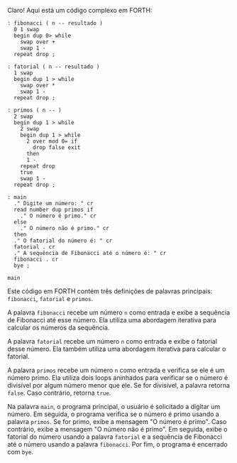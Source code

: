 Claro! Aqui está um código complexo em FORTH:

```
: fibonacci ( n -- resultado )
  0 1 swap
  begin dup 0> while
    swap over +
    swap 1 -
  repeat drop ;

: fatorial ( n -- resultado )
  1 swap
  begin dup 1 > while
    swap over *
    swap 1 -
  repeat drop ;

: primos ( n -- )
  2 swap
  begin dup 1 > while
    2 swap
    begin dup 1 > while
      2 over mod 0= if
        drop false exit
      then
      1 -
    repeat drop
    true
    swap 1 -
  repeat drop ;

: main
  ." Digite um número: " cr
  read number dup primos if
    ." O número é primo." cr
  else
    ." O número não é primo." cr
  then
  ." O fatorial do número é: " cr
  fatorial . cr
  ." A sequência de Fibonacci até o número é: " cr
  fibonacci . cr
  bye ;

main
```

Este código em FORTH contém três definições de palavras principais: `fibonacci`, `fatorial` e `primos`. 

A palavra `fibonacci` recebe um número `n` como entrada e exibe a sequência de Fibonacci até esse número. Ela utiliza uma abordagem iterativa para calcular os números da sequência.

A palavra `fatorial` recebe um número `n` como entrada e exibe o fatorial desse número. Ela também utiliza uma abordagem iterativa para calcular o fatorial.

A palavra `primos` recebe um número `n` como entrada e verifica se ele é um número primo. Ela utiliza dois loops aninhados para verificar se o número é divisível por algum número menor que ele. Se for divisível, a palavra retorna `false`. Caso contrário, retorna `true`.

Na palavra `main`, o programa principal, o usuário é solicitado a digitar um número. Em seguida, o programa verifica se o número é primo usando a palavra `primos`. Se for primo, exibe a mensagem "O número é primo". Caso contrário, exibe a mensagem "O número não é primo". Em seguida, exibe o fatorial do número usando a palavra `fatorial` e a sequência de Fibonacci até o número usando a palavra `fibonacci`. Por fim, o programa é encerrado com `bye`.